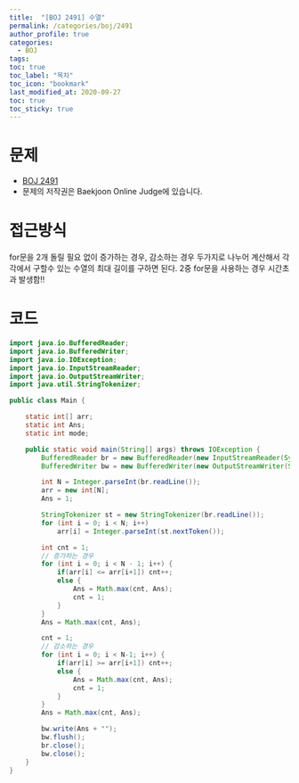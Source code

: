 ```yaml
---
title:  "[BOJ 2491] 수열"
permalink: /categories/boj/2491
author_profile: true
categories:
  - BOJ
tags:
toc: true
toc_label: "목차"
toc_icon: "bookmark"
last_modified_at: 2020-09-27
toc: true
toc_sticky: true
---
```

# 문제
* [BOJ 2491](https://www.acmicpc.net/problem/2491)
* 문제의 저작권은 Baekjoon Online Judge에 있습니다.  

# 접근방식 
for문을 2개 돌릴 필요 없이 증가하는 경우, 감소하는 경우 두가지로 나누어 계산해서 각각에서 구할수 있는 수열의 최대 길이를 구하면 된다. 2중 for문을 사용하는 경우 시간초과 발생함!!  

# 코드
```java
import java.io.BufferedReader;
import java.io.BufferedWriter;
import java.io.IOException;
import java.io.InputStreamReader;
import java.io.OutputStreamWriter;
import java.util.StringTokenizer;

public class Main {

	static int[] arr;
	static int Ans;
	static int mode;

	public static void main(String[] args) throws IOException {
		BufferedReader br = new BufferedReader(new InputStreamReader(System.in));
		BufferedWriter bw = new BufferedWriter(new OutputStreamWriter(System.out));

		int N = Integer.parseInt(br.readLine());
		arr = new int[N];
		Ans = 1;

		StringTokenizer st = new StringTokenizer(br.readLine());
		for (int i = 0; i < N; i++)
			arr[i] = Integer.parseInt(st.nextToken());

		int cnt = 1;
		// 증가하는 경우
		for (int i = 0; i < N - 1; i++) {
			if(arr[i] <= arr[i+1]) cnt++;
			else {
				Ans = Math.max(cnt, Ans);
				cnt = 1;
			}
		}
		Ans = Math.max(cnt, Ans);

		cnt = 1;
		// 감소하는 경우
		for (int i = 0; i < N-1; i++) {
			if(arr[i] >= arr[i+1]) cnt++;
			else {
				Ans = Math.max(cnt, Ans);
				cnt = 1;
			}
		}
		Ans = Math.max(cnt, Ans);

		bw.write(Ans + "");
		bw.flush();
		br.close();
		bw.close();
	}
}
```